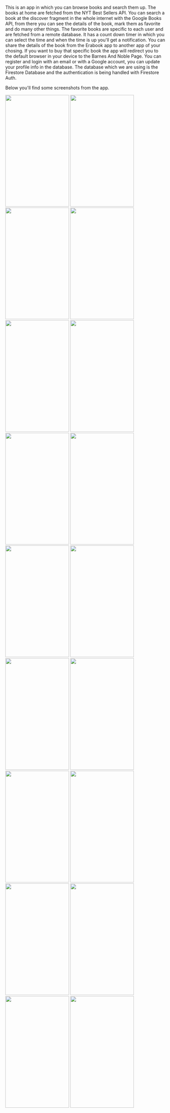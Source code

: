 This is an app in which you can browse books and search them up. 
The books at home are fetched from the NYT Best Sellers API. You can search a book at the discover fragment in the whole internet with the Google Books API, from there you can see the details of the book, mark them as favorite and do many other things. The favorite books are specific to each user and are fetched from a remote database.
It has a count down timer in which you can select the time and when the time is up you'll get a notification.
You can share the details of the book from the Erabook app to another app of your chosing. 
If you want to buy that specific book the app will redirect you to the default browser in your device to the Barnes And Noble Page. You can register and login with an email or with a Google account, you can update your profile info in the database. The database which we are using is the Firestore Database and the authentication is being handled with Firestore Auth.

Below you'll find some screenshots from the app.


<img src="https://github.com/florindakinandcarta/Erabook/assets/153519781/8c9fa24f-009e-4ed5-827a-dc1a42ca3418" width="200" height="350"> 
<img src="https://github.com/florindakinandcarta/Erabook/assets/153519781/4ab84794-b231-470a-a720-21f1778fe270" width="200" height="350">
<img src="https://github.com/florindakinandcarta/Erabook/assets/153519781/e3c7f642-75b2-4f29-b8b3-2ec129faae10" width="200" height="350">
<img src="https://github.com/florindakinandcarta/Erabook/assets/153519781/611134cb-3cfd-4cfa-8c26-927c203eedcc" width="200" height="350"> 
<img src="https://github.com/florindakinandcarta/Erabook/assets/153519781/08584d47-e555-4659-951c-096e439059b7" width="200" height="350">
<img src="https://github.com/florindakinandcarta/Erabook/assets/153519781/a9e1d302-e688-4e81-8bcf-03eedd60bf61" width="200" height="350">
<img src="https://github.com/florindakinandcarta/Erabook/assets/153519781/0a24e332-9c39-4680-be22-c64dab2cde76" width="200" height="350">
<img src="https://github.com/florindakinandcarta/Erabook/assets/153519781/5c0fe0d8-5d00-4a97-afc7-f6bbee8b3791" width="200" height="350">
<img src="https://github.com/florindakinandcarta/Erabook/assets/153519781/84b71c1a-fea2-438f-afae-2c35170123e3" width="200" height="350">
<img src="https://github.com/florindakinandcarta/Erabook/assets/153519781/88144f89-28e0-47bd-9607-7f6dddef03de" width="200" height="350">
<img src="https://github.com/florindakinandcarta/Erabook/assets/153519781/45ef6943-2684-46d4-9f87-c39a9d69b18f" width="200" height="350">
<img src="https://github.com/florindakinandcarta/Erabook/assets/153519781/cab83c14-ebff-4617-ba88-fe7fee052d99" width="200" height="350">
<img src="https://github.com/florindakinandcarta/Erabook/assets/153519781/796d2112-03a5-4e4f-b1c3-b3141f5b6292" width="200" height="350">
<img src="https://github.com/florindakinandcarta/Erabook/assets/153519781/ba507906-b00d-46ea-8e5b-7a9b6b6a8397" width="200" height="350">
<img src="https://github.com/florindakinandcarta/Erabook/assets/153519781/7973ee31-116a-41fc-b24c-5910e2a9b52a" width="200" height="350">
<img src="https://github.com/florindakinandcarta/Erabook/assets/153519781/f54cc4e8-9187-4592-8893-19c1dab49a15" width="200" height="350">
<img src="https://github.com/florindakinandcarta/Erabook/assets/153519781/3bda413f-d883-4a60-9a57-134365d0ef24" width="200" height="350">
<img src="https://github.com/florindakinandcarta/Erabook/assets/153519781/9fc47758-237d-4c0e-bb54-92c9e98a0c07" width="200" height="350">

